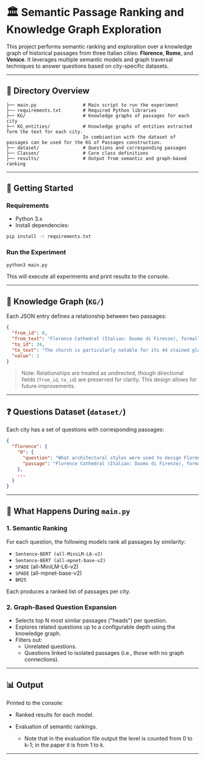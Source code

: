 # 🏛️ Semantic Passage Ranking and Knowledge Graph Exploration

This project performs semantic ranking and exploration over a knowledge graph of historical passages from three Italian cities: **Florence**, **Rome**, and **Venice**. It leverages multiple semantic models and graph traversal techniques to answer questions based on city-specific datasets.

---

## 📁 Directory Overview

```
├── main.py                 # Main script to run the experiment
├── requirements.txt        # Required Python libraries
├── KG/                     # Knowledge graphs of passages for each city
├── KG_entities/            # Knowledge graphs of entities extracted form the text for each city.
                            In combiantion with the dataset of passages can be used for the KG of Passages construction.  
├── dataset/                # Questions and corresponding passages
├── Classes/                # Core class definitions
├── results/                # Output from semantic and graph-based ranking

```

---

## 🚀 Getting Started

### Requirements

- Python 3.x
- Install dependencies:

```bash
pip install -r requirements.txt
```

### Run the Experiment

```bash
python3 main.py
```

This will execute all experiments and print results to the console.

---

## 🧠 Knowledge Graph (`KG/`)

Each JSON entry defines a relationship between two passages:

```json
{
  "from_id": 0,
  "from_text": "Florence Cathedral (Italian: Duomo di Firenze), formally the ---",
  "to_id": 34,
  "to_text": "The church is particularly notable for its 44 stained glass windows...",
  "value": 1
}
```

> Note: Relationships are treated as undirected, though directional fields (`from_id`, `to_id`) are preserved for clarity. This design allows for future improvements.

---

## ❓ Questions Dataset (`dataset/`)

Each city has a set of questions with corresponding passages:

```json
{
  "florence": {
    "0": {
      "question": "What architectural styles were used to design Florence Cathedral?",
      "passage": "Florence Cathedral (Italian: Duomo di Firenze), formally the Cathedral of Sai..."
    },
    ...
  }
}
```

---

## 🧪 What Happens During `main.py`

### 1. Semantic Ranking

For each question, the following models rank all passages by similarity:

- `Sentence-BERT (all-MiniLM-L6-v2)`
- `Sentence-BERT (all-mpnet-base-v2)`
- `SPADE` (all-MiniLM-L6-v2)
- `SPADE` (all-mpnet-base-v2)
- `BM25`

Each produces a ranked list of passages per city.

### 2. Graph-Based Question Expansion

- Selects top N most similar passages ("heads") per question.
- Explores related questions up to a configurable depth using the knowledge graph.
- Filters out:
  - Unrelated questions.
  - Questions linked to isolated passages (i.e., those with no graph connections).

---

## 📊 Output

Printed to the console:

- Ranked results for each model.
- Evaluation of semantic rankings.

  - Note that in the evaluation file output the level is counted from 0 to k-1; in the paper it is from 1 to k.


---